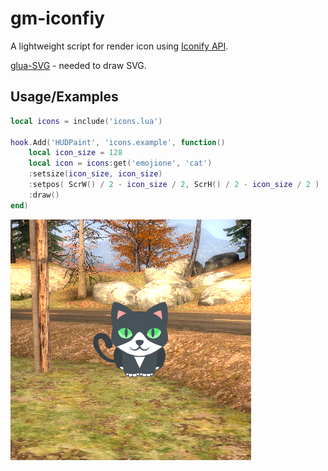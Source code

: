 # gm-iconfiy

A lightweight script for render icon using [Iconify API](https://iconify.design/).

[glua-SVG](https://github.com/noaccessl/glua-SVG) - needed to draw SVG.
## Usage/Examples

```lua
local icons = include('icons.lua')

hook.Add('HUDPaint', 'icons.example', function()
    local icon_size = 128
    local icon = icons:get('emojione', 'cat')
    :setsize(icon_size, icon_size)
    :setpos( ScrW() / 2 - icon_size / 2, ScrH() / 2 - icon_size / 2 )
    :draw()
end)
```
![Result](https://raw.githubusercontent.com/devtexture/gm-iconify/refs/heads/main/result.png?token=GHSAT0AAAAAAC6I4E2EF6VRZKTYSZ5L7DZK2DVPO7Q)



